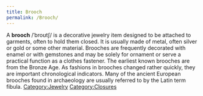 ```yaml
---
title: Brooch
permalink: /Brooch/
---
```


A **brooch** /ˈbroʊtʃ/ is a decorative jewelry item designed to be
attached to garments, often to hold them closed. It is usually made of
metal, often silver or gold or some other material. Brooches are
frequently decorated with enamel or with gemstones and may be solely for
ornament or serve a practical function as a clothes fastener. The
earliest known brooches are from the Bronze Age. As fashions in brooches
changed rather quickly, they are important chronological indicators.
Many of the ancient European brooches found in archaeology are usually
referred to by the Latin term fibula.
[Category:Jewelry](/Category:Jewelry "wikilink")
[Category:Closures](/Category:Closures "wikilink")